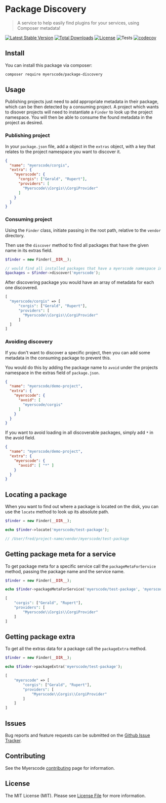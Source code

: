 # Package Discovery
> A service to help easily find plugins for your services, using Composer metadata!

[![Latest Stable Version](https://poser.pugx.org/myerscode/package-discovery/v/stable)](https://packagist.org/packages/myerscode/package-discovery)
[![Total Downloads](https://poser.pugx.org/myerscode/package-discovery/downloads)](https://packagist.org/packages/myerscode/package-discovery)
[![License](https://poser.pugx.org/myerscode/package-discovery/license)](https://packagist.org/packages/myerscode/package-discovery)
![Tests](https://github.com/myerscode/package-discovery/actions/workflows/tests.yml/badge.svg?branch=main)
[![codecov](https://codecov.io/gh/myerscode/package-discovery/graph/badge.svg?token=YR0YHVERNV)](https://codecov.io/gh/myerscode/utilities-strings)


## Install

You can install this package via composer:

``` bash
composer require myerscode/package-discovery
```

## Usage

Publishing projects just need to add appropriate metadata in their package, which can be then detected by a consuming 
project. A project which wants to disover projects will need to instantiate a `Finder` to look up the project namespace.
You will then be able to consume the found metadata in the project as desired.

### Publishing project

In your `package.json` file, add a object in the `extras` object, with a key that relates to the project namespace you
want to discover it.

```json
{
  "name": "myerscode/corgis",
  "extra": {
    "myerscode": {
      "corgis": ["Gerald", "Rupert"],
      "providers": [
        "Myerscode\\Corgis\\CorgiProvider"
      ]
    }
  }
}
```

### Consuming project

Using the `Finder` class, initiate passing in the root path, relative to the `vendor` directory.

Then use the `discover` method to find all packages that have the given name in its extras field.

```php
$finder = new Finder(__DIR__);

// would find all installed packages that have a myerscode namespace in the extras
$packages = $finder->discover('myerscode');
```

After discovering package you would have an array of metadata for each one discovered.

```php
[
  "myerscode/corgis" => [
      "corgis": ["Gerald", "Rupert"],
      "providers": [
        "Myerscode\\Corgis\\CorgiProvider"
      ]
  ]
]
```

### Avoiding discovery

If you don't want to discover a specific project, then you can add some metadata in the consuming package to prevent this.

You would do this by adding the package name to `avoid` under the projects namespace in the extras field of `package.json`.

```json
{
  "name": "myerscode/demo-project",
  "extra": {
    "myerscode": {
      "avoid": [
        "myerscode/corgis"
      ]
    }
  }
}
```

If you want to avoid loading in all discoverable packages, simply add `*` in the avoid field.

```json
{
  "name": "myerscode/demo-project",
  "extra": {
    "myerscode": {
      "avoid": [ "*" ]
    }
  }
}
```

## Locating a package

When you want to find out where a package is located on the disk, you can use the `locate` method to look up its absolute 
path.

```php 
$finder = new Finder(__DIR__);

echo $finder->locate('myerscode/test-package');

// /User/fred/project-name/vendor/myerscode/test-package
```

## Getting package meta for a service

To get package meta for a specific service call the `packageMetaForService` method, passing the package name and the service name.

```php 
$finder = new Finder(__DIR__);

echo $finder->packageMetaForService('myerscode/test-package', 'myerscode');

[
    "corgis": ["Gerald", "Rupert"],
    "providers": [
        "Myerscode\\Corgis\\CorgiProvider"
    ]
]
```

## Getting package extra

To get all the extras data for a package call the `packageExtra` method.

```php 
$finder = new Finder(__DIR__);

echo $finder->packageExtra('myerscode/test-package');

[
    "myerscode" => [
        "corgis": ["Gerald", "Rupert"],
        "providers": [
            "Myerscode\\Corgis\\CorgiProvider"
        ]
    ]
]
```

## Issues

Bug reports and feature requests can be submitted on the [Github Issue Tracker](https://github.com/myerscode/package-discovery/issues).

## Contributing

See the Myerscode [contributing](https://github.com/myerscode/docs/blob/master/contributing.md) page for information.

## License

The MIT License (MIT). Please see [License File](LICENSE) for more information.
